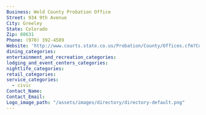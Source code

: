 ```yaml
---
Business: Weld County Probation Office
Street: 934 9th Avenue
City: Greeley
State: Colorado
Zip: 80631
Phone: (970) 392-4589
Website: 'http://www.courts.state.co.us/Probation/County/Offices.cfm?County_ID=61'
dining_categories:
entertainment_and_recreation_categories:
lodging_and_event_centers_categories:
nightlife_categories:
retail_categories:
service_categories:
  - civic
Contact_Name:
Contact_Email:
Logo_image_path: "/assets/images/directory/directory-default.png"
---
```



